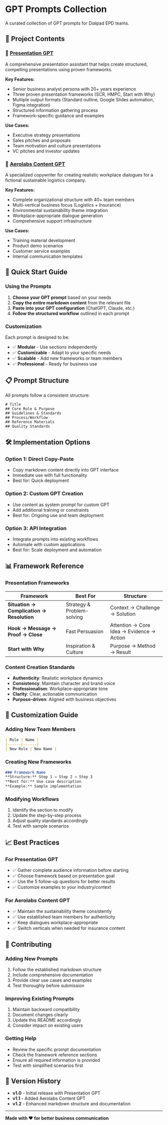 # GPT Prompts Collection

A curated collection of GPT prompts for Dialpad EPD teams.

## 📁 Project Contents

### 🎯 [Presentation GPT](presentation-gpt.md)
A comprehensive presentation assistant that helps create structured, compelling presentations using proven frameworks.

**Key Features:**
- Senior business analyst persona with 20+ years experience
- Three proven presentation frameworks (SCR, HMPC, Start with Why)
- Multiple output formats (Standard outline, Google Slides automation, Figma integration)
- Structured information gathering process
- Framework-specific guidance and examples

**Use Cases:**
- Executive strategy presentations
- Sales pitches and proposals
- Team motivation and culture presentations
- VC pitches and investor updates

### 🏢 [Aerolabs Content GPT](aerolabs-in-product-content-gpt.md)
A specialized copywriter for creating realistic workplace dialogues for a fictional sustainable logistics company.

**Key Features:**
- Complete organizational structure with 40+ team members
- Multi-vertical business focus (Logistics + Insurance)
- Environmental sustainability theme integration
- Workplace-appropriate dialogue generation
- Comprehensive support infrastructure

**Use Cases:**
- Training material development
- Product demo scenarios
- Customer service examples
- Internal communication templates

## 🚀 Quick Start Guide

### Using the Prompts

1. **Choose your GPT prompt** based on your needs
2. **Copy the entire markdown content** from the relevant file
3. **Paste into your GPT configuration** (ChatGPT, Claude, etc.)
4. **Follow the structured workflow** outlined in each prompt

### Customization

Each prompt is designed to be:
- ✅ **Modular** - Use sections independently
- ✅ **Customizable** - Adapt to your specific needs
- ✅ **Scalable** - Add new frameworks or team members
- ✅ **Professional** - Ready for business use

## 📋 Prompt Structure

All prompts follow a consistent structure:

```
# Title
## Core Role & Purpose
## Guidelines & Standards
## Process/Workflow
## Reference Materials
## Quality Standards
```

## 🛠️ Implementation Options

### Option 1: Direct Copy-Paste
- Copy markdown content directly into GPT interface
- Immediate use with full functionality
- Best for: Quick deployment

### Option 2: Custom GPT Creation
- Use content as system prompt for custom GPT
- Add additional training or constraints
- Best for: Ongoing use and team deployment

### Option 3: API Integration
- Integrate prompts into existing workflows
- Automate with custom applications
- Best for: Scale deployment and automation

## 📊 Framework Reference

### Presentation Frameworks

| Framework | Best For | Structure |
|-----------|----------|-----------|
| **Situation → Complication → Resolution** | Strategy & Problem-solving | Context → Challenge → Solution |
| **Hook → Message → Proof → Close** | Fast Persuasion | Attention → Core Idea → Evidence → Action |
| **Start with Why** | Inspiration & Culture | Purpose → Method → Result |

### Content Creation Standards

- **Authenticity**: Realistic workplace dynamics
- **Consistency**: Maintain character and brand voice
- **Professionalism**: Workplace-appropriate tone
- **Clarity**: Clear, actionable communication
- **Purpose-driven**: Aligned with business objectives

## 🔧 Customization Guide

### Adding New Team Members
```markdown
| Role | Name |
|------|------|
| New Role | New Name |
```

### Creating New Frameworks
```markdown
### Framework Name
**Structure:** Step 1 → Step 2 → Step 3
**Best for:** Use case description
**Example:** Sample implementation
```

### Modifying Workflows
1. Identify the section to modify
2. Update the step-by-step process
3. Adjust quality standards accordingly
4. Test with sample scenarios

## 📈 Best Practices

### For Presentation GPT
- ✅ Gather complete audience information before starting
- ✅ Choose framework based on presentation goal
- ✅ Use the 5 follow-up questions for better results
- ✅ Customize examples to your industry/context

### For Aerolabs Content GPT
- ✅ Maintain the sustainability theme consistently
- ✅ Use established team members for authenticity
- ✅ Keep dialogues workplace-appropriate
- ✅ Switch verticals when needed for insurance content

## 🤝 Contributing

### Adding New Prompts
1. Follow the established markdown structure
2. Include comprehensive documentation
3. Provide clear use cases and examples
4. Test thoroughly before submission

### Improving Existing Prompts
1. Maintain backward compatibility
2. Document changes clearly
3. Update this README accordingly
4. Consider impact on existing users




### Getting Help
- Review the specific prompt documentation
- Check the framework reference sections
- Ensure all required information is provided
- Test with simplified scenarios first

## 🔄 Version History

- **v1.0** - Initial release with Presentation GPT
- **v1.1** - Added Aerolabs Content GPT
- **v1.2** - Enhanced markdown structure and documentation

---

**Made with ❤️ for better business communication** 